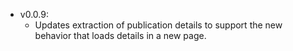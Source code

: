 - v0.0.9:
    - Updates extraction of publication details to support the new behavior that loads details in a new page.